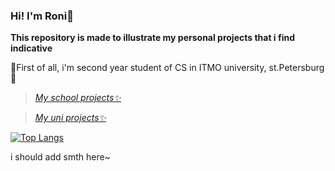 ### Hi! I'm Roni🌸

**This repository is made to illustrate my personal projects that i find indicative**

🌱First of all, i'm second year student of CS in ITMO university, st.Petersburg🌱


>[_My school projects✨_](https://github.com/Roni42/c-graphics/blob/main/README.md) <!-- \x03, cgsg forever -->

>[_My uni projects✨_](https://github.com/Roni42/cpp-course/blob/main/README.md)


[![Top Langs](https://github-readme-stats.vercel.app/api/top-langs/?username=Roni42)](https://github.com/Roni42/ithub-readme-stats)


i should add smth here~
